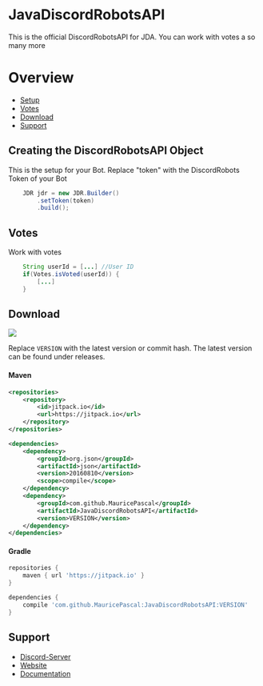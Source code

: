 # JavaDiscordRobotsAPI
This is the official DiscordRobotsAPI for JDA. You can work with votes a so many more

# Overview
* [Setup](https://github.com/MauricePascal/JavaDiscordRobotsAPI/blob/master/README.md#creating-the-discordrobotsapi-object)
* [Votes](https://github.com/MauricePascal/JavaDiscordRobotsAPI/blob/master/README.md#votes)
* [Download](https://github.com/MauricePascal/JavaDiscordRobotsAPI/blob/master/README.md#download)
* [Support](https://github.com/MauricePascal/JavaDiscordRobotsAPI/blob/master/README.md#support)

## Creating the DiscordRobotsAPI Object
This is the setup for your Bot. Replace "token" with the DiscordRobots Token of your Bot
 
```java
    JDR jdr = new JDR.Builder()
        .setToken(token)
        .build();
```

## Votes
Work with votes

```java
    String userId = [...] //User ID
    if(Votes.isVoted(userId)) {
        [...]
    }
```

## Download
[![](https://jitpack.io/v/MauricePascal/JavaDiscordRobotsAPI.svg)](https://jitpack.io/#MauricePascal/JavaDiscordRobotsAPI)

Replace `VERSION` with the latest version or commit hash. The latest version can be found under releases.

#### Maven

```xml
<repositories>
    <repository>
        <id>jitpack.io</id>
        <url>https://jitpack.io</url>
    </repository>
</repositories>
```
```xml
<dependencies>
    <dependency>
        <groupId>org.json</groupId>
        <artifactId>json</artifactId>
        <version>20160810</version>
        <scope>compile</scope>
    </dependency>
    <dependency>
        <groupId>com.github.MauricePascal</groupId>
        <artifactId>JavaDiscordRobotsAPI</artifactId>
        <version>VERSION</version>
    </dependency>
</dependencies>
```

#### Gradle 
```gradle
repositories {
    maven { url 'https://jitpack.io' }
}
```
```gradle
dependencies {
    compile 'com.github.MauricePascal:JavaDiscordRobotsAPI:VERSION'
}
```

## Support
* [Discord-Server](https://discord.gg/ExCrcDX)
* [Website](https://www.keksstudios.tk/discordrobots)
* [Documentation](#)
